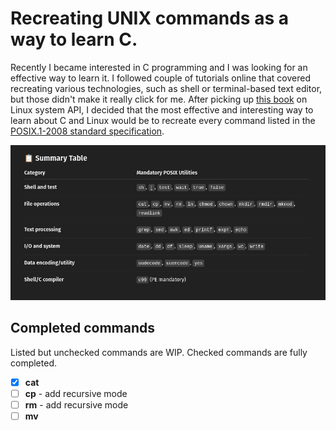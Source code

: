 # Recreating UNIX commands as a way to learn C.

Recently I became interested in C programming and I was looking for an effective way to learn it. I followed couple of tutorials online that covered recreating
various technologies, such as shell or terminal-based text editor, but those didn't make it really click for me. After picking up [this book](https://man7.org/tlpi/index.html) on Linux system API, I decided that the most effective and interesting way to learn about C and Linux would be to recreate every command listed in the [POSIX.1-2008 standard specification](https://pubs.opengroup.org/onlinepubs/9699919799/utilities/V3_chap01.html). 

![POSIX.1-2008 commands listed by the one and only ChatGPT](command_list.png "POSIX.1-2008 commands listed by the one and only ChatGPT")

## Completed commands

Listed but unchecked commands are WIP. Checked commands are fully completed.

- [x] **cat**
- [ ] **cp** - add recursive mode
- [ ] **rm** - add recursive mode
- [ ] **mv**

